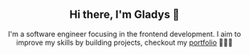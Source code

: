 <h2 align="center">Hi there, I'm Gladys 👋 </h2>
<p align="center">I'm a software engineer focusing in the frontend development. I aim to improve my skills by building projects, checkout my <a href="https://www.gladyspascual.me/" target="_blank">portfolio</a> 👩🏻‍💻</p>
<br>
